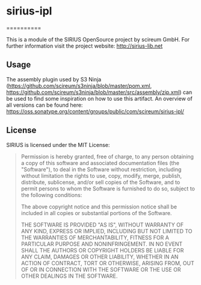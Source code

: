 # sirius-ipl
==========


This is a module of the SIRIUS OpenSource project by scireum GmbH. For further information visit the project website: http://sirius-lib.net

## Usage 
The assembly plugin used by S3 Ninja (https://github.com/scireum/s3ninja/blob/master/pom.xml, https://github.com/scireum/s3ninja/blob/master/src/assembly/zip.xml) can be used to find some inspiration on how to use this artifact.
An overview of all versions can be found here: https://oss.sonatype.org/content/groups/public/com/scireum/sirius-ipl/

## License

SIRIUS is licensed under the MIT License:

> Permission is hereby granted, free of charge, to any person obtaining a copy
> of this software and associated documentation files (the "Software"), to deal
> in the Software without restriction, including without limitation the rights
> to use, copy, modify, merge, publish, distribute, sublicense, and/or sell
> copies of the Software, and to permit persons to whom the Software is
> furnished to do so, subject to the following conditions:
> 
> The above copyright notice and this permission notice shall be included in
> all copies or substantial portions of the Software.
> 
> THE SOFTWARE IS PROVIDED "AS IS", WITHOUT WARRANTY OF ANY KIND, EXPRESS OR
> IMPLIED, INCLUDING BUT NOT LIMITED TO THE WARRANTIES OF MERCHANTABILITY,
> FITNESS FOR A PARTICULAR PURPOSE AND NONINFRINGEMENT. IN NO EVENT SHALL THE
> AUTHORS OR COPYRIGHT HOLDERS BE LIABLE FOR ANY CLAIM, DAMAGES OR OTHER
> LIABILITY, WHETHER IN AN ACTION OF CONTRACT, TORT OR OTHERWISE, ARISING FROM,
> OUT OF OR IN CONNECTION WITH THE SOFTWARE OR THE USE OR OTHER DEALINGS IN
> THE SOFTWARE.

